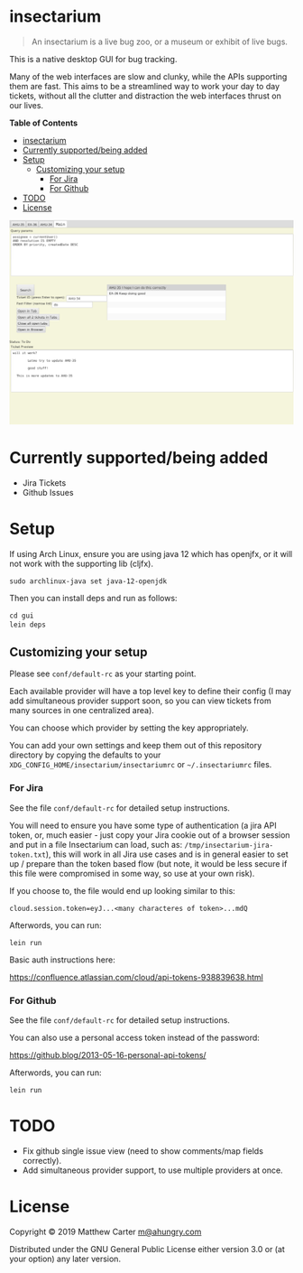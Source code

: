 # insectarium

> An insectarium is a live bug zoo, or a museum or exhibit of live bugs.

This is a native desktop GUI for bug tracking.

Many of the web interfaces are slow and clunky, while the APIs
supporting them are fast.  This aims to be a streamlined way to
work your day to day tickets, without all the clutter and distraction
the web interfaces thrust on our lives.

<!-- markdown-toc start - Don't edit this section. Run M-x markdown-toc-refresh-toc -->
**Table of Contents**

- [insectarium](#insectarium)
- [Currently supported/being added](#currently-supportedbeing-added)
- [Setup](#setup)
    - [Customizing your setup](#customizing-your-setup)
        - [For Jira](#for-jira)
        - [For Github](#for-github)
- [TODO](#todo)
- [License](#license)

<!-- markdown-toc end -->

![insectarium](https://github.com/ahungry/insectarium/blob/master/insectarium.png)

# Currently supported/being added

- Jira Tickets
- Github Issues

# Setup

If using Arch Linux, ensure you are using java 12 which has openjfx,
or it will not work with the supporting lib (cljfx).

```
sudo archlinux-java set java-12-openjdk
```

Then you can install deps and run as follows:

```
cd gui
lein deps
```

## Customizing your setup

Please see `conf/default-rc` as your starting point.

Each available provider will have a top level key to define their
config (I may add simultaneous provider support soon, so you can view
tickets from many sources in one centralized area).

You can choose which provider by setting the key appropriately.

You can add your own settings and keep them out of this repository
directory by copying the defaults to your
`XDG_CONFIG_HOME/insectarium/insectariumrc` or `~/.insectariumrc`
files.

### For Jira

See the file `conf/default-rc` for detailed setup instructions.

You will need to ensure you have some type of authentication (a jira
API token, or, much easier - just copy your Jira cookie out of a
browser session and put in a file Insectarium can load, such as:
`/tmp/insectarium-jira-token.txt`), this will work in all Jira use
cases and is in general easier to set up / prepare than the token
based flow (but note, it would be less secure if this file were
compromised in some way, so use at your own risk).

If you choose to, the file would end up looking similar to this:

```
cloud.session.token=eyJ...<many characteres of token>...mdQ
```

Afterwords, you can run:

```
lein run
```

Basic auth instructions here:

https://confluence.atlassian.com/cloud/api-tokens-938839638.html

### For Github

See the file `conf/default-rc` for detailed setup instructions.

You can also use a personal access token instead of the password:

https://github.blog/2013-05-16-personal-api-tokens/

Afterwords, you can run:

```
lein run
```

# TODO

- Fix github single issue view (need to show comments/map fields correctly).
- Add simultaneous provider support, to use multiple providers at once.

# License

Copyright © 2019 Matthew Carter <m@ahungry.com>

Distributed under the GNU General Public License either version 3.0 or (at
your option) any later version.
